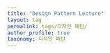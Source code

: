 ```yaml
---
title: "Design Pattern Lecture"
layout: tag
permalink: tags/디자인 패턴/
author_profile: true
taxonomy: 디자인 패턴
---
```

